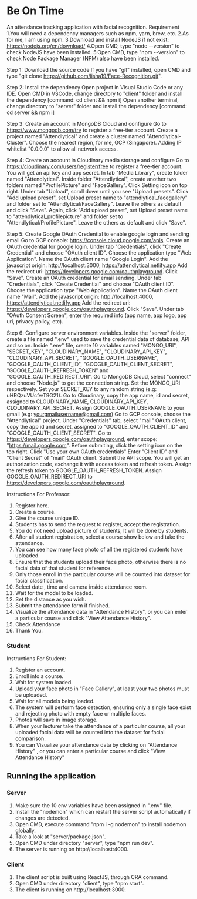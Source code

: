 # Be On Time
An attendance tracking application with facial recognition.
Requirement
1.You will need a dependency managers such as npm, yarn, brew, etc.
2.As for me, I am using npm.
3.Download and install NodeJS if not exist: https://nodejs.org/en/download/
4.Open CMD, type "node --version" to check NodeJS have been installed.
5.Open CMD, type "npm --version" to check Node Package Manager (NPM) also have been installed.

Step 1: Download the source code
If you have "git" installed, open CMD and type "git clone https://github.com/lisha19/Face-Recognition.git".

Step 2: Install the dependency
Open project in Visual Studio Code or any IDE.
Open CMD in VSCode, change directory to "client" folder and install the dependency [command: cd client && npm i]
Open another terminal, change directory to "server" folder and install the dependency [command: cd server && npm i]

Step 3: Create an account in MongoDB Cloud and configure
Go to https://www.mongodb.com/try to register a free-tier account.
Create a project named "Attendlytical" and create a cluster named "Attendlytical-Cluster".
Choose the nearest region, for me, GCP (Singapore).
Adding IP whitelist "0.0.0.0" to allow all network access.


Step 4: Create an account in Cloudinary media storage and configure
Go to https://cloudinary.com/users/register/free to register a free-tier account.
You will get an api key and app secret.
In tab "Media Library", create folder named "Attendlytical".
Inside folder "Attendlytical", create another two folders named "ProfilePicture" and "FaceGallery".
Click Setting icon on top right.
Under tab "Upload", scroll down until you see "Upload presets".
Click "Add upload preset", set Upload preset name to "attendlytical_facegallery" and folder set to "Attendlytical/FaceGallery".
Leave the others as default and click "Save".
Again, click "Add upload preset", set Upload preset name to "attendlytical_profilepicture" and folder set to "Attendlytical/ProfilePicture".
Leave the others as default and click "Save".


Step 5: Create Google OAuth Credential to enable google login and sending email
Go to GCP console: https://console.cloud.google.com/apis.
Create an OAuth credential for google login.
Under tab "Credentials", click "Create Credential" and choose "OAuth client ID".
Choose the application type "Web Application".
Name the OAuth client name "Google Login".
Add the javascript origin: http://localhost:3000, https://attendlytical.netlify.app
Add the redirect uri: https://developers.google.com/oauthplayground.
Click "Save".
Create an OAuth credential for email sending.
Under tab "Credentials", click "Create Credential" and choose "OAuth client ID".
Choose the application type "Web Application".
Name the OAuth client name "Mail".
Add the javascript origin: http://localhost:4000, https://attendlytical.netlify.app
Add the redirect uri: https://developers.google.com/oauthplayground.
Click "Save".
Under tab "OAuth Consent Screen", enter the required info (app name, app logo, app uri, privacy policy, etc).



Step 6: Configure server environment variables.
Inside the "server" folder, create a file named ".env" used to save the credential data of database, API and so on.
Inside ".env" file, create 10 variables named "MONGO_URI", "SECRET_KEY", "CLOUDINARY_NAME", "CLOUDINARY_API_KEY", "CLOUDINARY_API_SECRET", "GOOGLE_OAUTH_USERNAME", "GOOGLE_OAUTH_CLIENT_ID", "GOOGLE_OAUTH_CLIENT_SECRET", "GOOGLE_OAUTH_REFRESH_TOKEN" and "GOOGLE_OAUTH_REDIRECT_URI".
Go to MongoDB Cloud, select "connect" and choose "Node.js" to get the connection string. Set the MONGO_URI respectively.
Set your SECRET_KEY to any random string (e.g: uHRQzuVUcfwT9G21).
Go to Cloudinary, copy the app name, id and secret, assigned to CLOUDINARY_NAME, CLOUDINARY_API_KEY, CLOUDINARY_API_SECRET.
Assign GOOGLE_OAUTH_USERNAME to your gmail (e.g: yourgmailusername@gmail.com)
Go to GCP console, choose the "Attendlytical" project.
Under "Credentials" tab, select "mail" OAuth client, copy the app id and secret, assigned to "GOOGLE_OAUTH_CLIENT_ID" and "GOOGLE_OAUTH_CLIENT_SECRET".
Go to https://developers.google.com/oauthplayground, enter scope: "https://mail.google.com".
Before submiting, click the setting icon on the top right.
Click "Use your own OAuth credentials"
Enter "Client ID" and "Client Secret" of "mail" OAuth client.
Submit the API scope.
You will get an authorization code, exchange it with access token and refresh token.
Assign the refresh token to GOOGLE_OAUTH_REFRESH_TOKEN.
Assign GOOGLE_OAUTH_REDIRECT_URI to https://developers.google.com/oauthplayground.



Instructions For Professor:
1. Register here.
2. Create a course.
3. Give the course unique ID.
4. Students has to send the request to register, accept the registration.
5. You do not need upload picture of students, It will be done by students.
6. After all student registration, select a course show below and take the attendance.
7. You can see how many face photo of all the registered students have uploaded.
8. Ensure that the students upload their face photo, otherwise there is no facial data of that student for reference.
9. Only those enroll in the particular course will be counted into dataset for facial classification.
10. Select date , time and camera inside attendance room.
11. Wait for the model to be loaded.
12. Set the distance as you wish.
13. Submit the attendance form if finished.
14. Visualize the attendance data in "Attendance History", or you can enter a particular course and click "View Attendance History".
15. Check Attendance
16. Thank You.

### Student
Instructions For Student:
1. Register an account.
2. Enroll into a course.
3. Wait for system loaded.
4. Upload your face photo in "Face Gallery", at least your two photos must be uploaded.
5. Wait for all models being loaded.
6. The system will perform face detection, ensuring only a single face exist and rejecting photo with empty face or multiple faces.
7. Photos will save in image storage.
8. When your lecturer take the attendance of a particular course, all your uploaded facial data will be counted into the dataset for facial comparison.
9. You can Visualize your attendance data by clicking on "Attendance History" , or you can enter a particular course and click "View Attendance History"


## Running the application
### Server
1. Make sure the 10 env variables have been assigned in ".env" file.
2. Install the "nodemon" which can restart the server script automatically if changes are detected.
3. Open CMD, execute command "npm i -g nodemon" to install nodemon globally.
4. Take a look at "server/package.json".
5. Open CMD under directory "server", type "npm run dev".
6. The server is running on http://localhost:4000.

### Client
1. The client script is built using ReactJS, through CRA command.
2. Open CMD under directory "client", type "npm start".
3. The client is running on http://localhost:3000.

